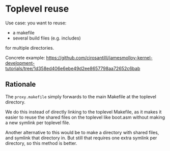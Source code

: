 # Toplevel reuse

Use case: you want to reuse:

- a makefile
- several build files (e.g. includes)

for multiple directories.

Concrete example: <https://github.com/cirosantilli/jamesmolloy-kernel-development-tutorials/tree/1d358ed406e6ebe49d2ee8657798aa72652c6bab>

## Rationale

The `proxy.makefile` simply forwards to the main Makefile at the toplevel directory.

We do this instead of directly linking to the toplevel Makefile, as it makes it easier to reuse the shared files on the toplevel like boot.asm without making a new symlink per toplevel file.

Another alternative to this would be to make a directory with shared files, and symlink that directory in. But still that requires one extra symlink per directory, so this method is better.
